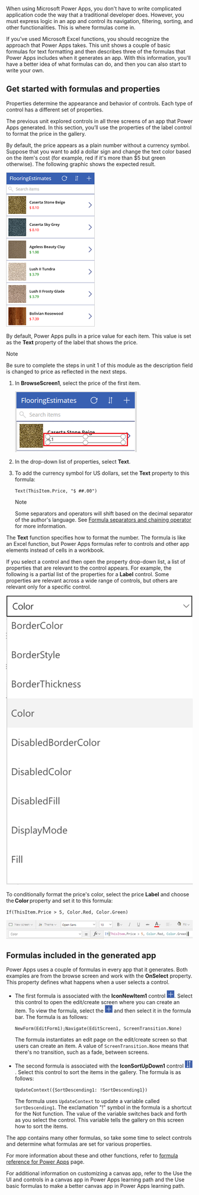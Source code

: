 When using Microsoft Power Apps, you don't have to write complicated application code the way that a traditional developer does. However, you must express logic in an app and control its navigation, filtering, sorting, and other functionalities. This is where formulas come in.

If you've used Microsoft Excel functions, you should recognize the approach that Power Apps takes. This unit shows a couple of basic formulas for text formatting and then describes three of the formulas that Power Apps includes when it generates an app. With this information, you'll have a better idea of what formulas can do, and then you can also start to write your own.

## Get started with formulas and properties
Properties determine the appearance and behavior of controls. Each type of control has a different set of properties. 

The previous unit explored controls in all three screens of an app that Power Apps generated. In this section, you’ll use the properties of the label control to format the price in the gallery.

By default, the price appears as a plain number without a currency symbol. Suppose that you want to add a dollar sign and change the text color based on the item's cost (for example, red if it's more than $5 but green otherwise). The following graphic shows the expected result.

![Text formatting for color and currency](../media/conditional-format.png)

By default, Power Apps pulls in a price value for each item. This value is set as the **Text** property of the label that shows the price.

> [!NOTE]
> Be sure to complete the steps in unit 1 of this module as the description field is changed to price as reflected in the next steps.

1. In **BrowseScreen1**, select the price of the first item.

   ![Select price](../media/select-price.png)

1. In the drop-down list of properties, select **Text**.

1. To add the currency symbol for US dollars, set the **Text** property to this formula:

   ```powerappsfl
   Text(ThisItem.Price, "$ ##.00")
   ```

   > [!NOTE]
   > Some separators and operators will shift based on the decimal separator of the author's language. See [Formula separators and chaining operator](https://docs.microsoft.com/powerapps/maker/canvas-apps/global-apps#formula-separators-and-chaining-operator) for more information.

The **Text** function specifies how to format the number. The formula is like an Excel function, but Power Apps formulas refer to controls and other app elements instead of cells in a workbook.

If you select a control and then open the property drop-down list, a list of properties that are relevant to the control appears. For example, the following is a partial list of the properties for a **Label** control. Some properties are relevant across a wide range of controls, but others are relevant only for a specific control.

![Setting properties](../media/powerapps-formulas4.png)

To conditionally format the price's color, select the price **Label** and choose the **Color** property and set it to this formula: 

```powerappsfl
If(ThisItem.Price > 5, Color.Red, Color.Green)
```

![Screenshot of color property screen.](../media/power-apps-color.png)

## Formulas included in the generated app

Power Apps uses a couple of formulas in every app that it generates. Both examples are from the browse screen and work with the **OnSelect** property. This property defines what happens when a user selects a control.

* The first formula is associated with the **IconNewItem1** control ![New item icon](../media/powerapps-icon-add-item.png). Select this control to open the edit/create screen where you can create an item. To view the formula, select the ![New item icon](../media/powerapps-icon-add-item.png) and then select it in the formula bar. The formula is as follows:

  ```powerappsfl
  NewForm(EditForm1);Navigate(EditScreen1, ScreenTransition.None)
  ```

  The formula instantiates an edit page on the edit/create screen so that users can create an item. A value of `ScreenTransition.None` means that there's no transition, such as a fade, between screens.

* The second formula is associated with the **IconSortUpDown1** control ![Sort gallery icon](../media/powerapps-icon-sort.png). Select this control to sort the items in the gallery. The formula is as follows:

  ```powerappsfl
  UpdateContext({SortDescending1: !SortDescending1})
  ```

  The formula uses `UpdateContext` to update a variable called `SortDescending1`. The exclamation "!" symbol in the formula is a shortcut for the Not function. The value of the variable switches back and forth as you select the control. This variable tells the gallery on this screen how to sort the items.

The app contains many other formulas, so take some time to select controls and determine what formulas are set for various properties.

For more information about these and other functions, refer to [formula reference for Power Apps](https://docs.microsoft.com/powerapps/maker/canvas-apps/formula-reference) page.

For additional information on customizing a canvas app, refer to the Use the UI and controls in a canvas app in Power Apps learning path and the Use basic formulas to make a better canvas app in Power Apps learning path.
